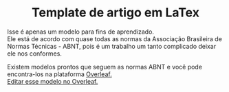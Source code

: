 <h1 align="center">Template de artigo em LaTex</h1>
<p>Isse é apenas um modelo para fins de aprendizado. 
   <br>
Ele está de acordo com quase todas as normas da Associação Brasileira de Normas Técnicas - ABNT, pois é um trabalho um tanto complicado deixar ele nos conformes.</p>
<p>
   Existem modelos prontos que seguem as normas ABNT e você pode encontra-los na plataforma <a href="https://pt.overleaf.com/">Overleaf.</a>
      <br>
   <a href="https://www.overleaf.com/9136931482xkbznqqqfwzy#b19224">Editar esse modelo no Overleaf.</a>
</p>
